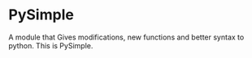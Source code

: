 # PySimple
A module that Gives modifications, new functions and better syntax to python. This is PySimple.
